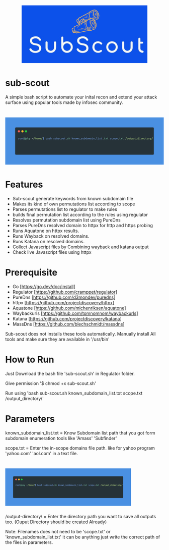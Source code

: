 <h1 align="center">
  <img src="https://github.com/0xAkashsky/sub-scout/raw/main/sub-scout-logo1.png" alt="sub-scout" width="400px"></a>
  <br>
</h1>

# sub-scout

A simple bash script to automate your inital recon and extend your attack surface using popular tools made by infosec community.

<h1 align="center">
  <img src="https://github.com/0xAkashsky/sub-scout/raw/main/carbon.png" alt="httpx" width="700px"></a>
  <br>
</h1>

# Features

 - Sub-scout generate keywords from known subdomain file 
 - Makes its kind of own permutations list according to scope
 - Parses permutations list to regulator to make rules
 - builds final permutation list according to the rules using regulator
 - Resolves permutation subdomain list using PureDns
 - Parses PureDns resolved domain to httpx for http and https probing
 - Runs Aquatone on httpx results.
 - Runs Wayback on resolved domains.
 - Runs Katana on resolved domains.
 - Collect Javascript files by Combining wayback and katana output
 - Check live Javascript files using httpx

# Prerequisite
 - Go [https://go.dev/doc/install]
 - Regulator [https://github.com/cramppet/regulator]
 - PureDns   [https://github.com/d3mondev/puredns]
 - httpx     [https://github.com/projectdiscovery/httpx]
 - Aquatone  [https://github.com/michenriksen/aquatone]
 - Waybackurls [https://github.com/tomnomnom/waybackurls]
 - Katana    [https://github.com/projectdiscovery/katana]
 - MassDns   [https://github.com/blechschmidt/massdns]

Sub-scout does not installs these tools automatically. Manually install All tools and make sure they are available in '/usr/bin'

# How to Run

Just Download the bash file 'sub-scout.sh' in Regulator folder.

Give permission '$ chmod +x sub-scout.sh'

Run using 'bash sub-scout.sh known_subdomain_list.txt scope.txt /output_directory/'

# Parameters

known_subdomain_list.txt = Know Subdomain list path that you got form subdomain enumeration tools like 'Amass' 'Subfinder'

scope.txt = Enter the in-scope domains file path. like for yahoo program 'yahoo.com' 'aol.com' in a text file.
<h1 align="left">
  <img src="https://github.com/0xAkashsky/sub-scout/raw/main/carbon.png" alt="httpx" width="400px"></a>
  <br>
</h1>

/output-directory/ = Enter the directory path you want to save all outputs too. (Ouput Directory should be created Already) 

Note: Filenames does not need to be 'scope.txt' or  'known_subdomain_list.txt' it can be anything just write the correct path of the files in parameters.


